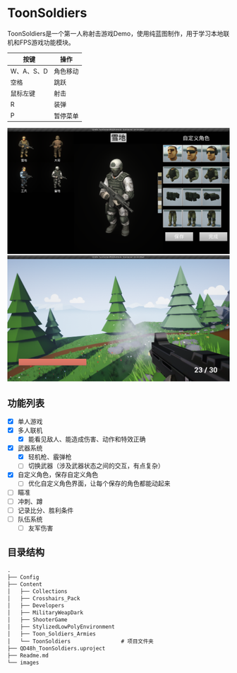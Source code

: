 # ToonSoldiers
ToonSoldiers是一个第一人称射击游戏Demo，使用纯蓝图制作，用于学习本地联机和FPS游戏功能模块。

按键 | 操作
---|---
W、A、S、D  |   角色移动
空格  |   跳跃
鼠标左键    |   射击
R    |   装弹
P   |  暂停菜单

![自定义角色](images/ScreenShot00000.png)
![游戏截图](images/ScreenShot00001.png)


## 功能列表
- [x] 单人游戏
- [x] 多人联机
  - [x] 能看见敌人、能造成伤害、动作和特效正确
- [x] 武器系统 
  - [x] 轻机枪、霰弹枪
  - [ ] 切换武器（涉及武器状态之间的交互，有点复杂）
- [x] 自定义角色，保存自定义角色
  - [ ] 优化自定义角色界面，让每个保存的角色都能动起来
- [ ] 瞄准
- [ ] 冲刺、蹲
- [ ] 记录比分、胜利条件
- [ ] 队伍系统
  - [ ] 友军伤害

## 目录结构
```
.
├── Config
├── Content
│   ├── Collections
│   ├── Crosshairs_Pack
│   ├── Developers
│   ├── MilitaryWeapDark
│   ├── ShooterGame
│   ├── StylizedLowPolyEnvironment
│   ├── Toon_Soldiers_Armies
│   └── ToonSoldiers                # 项目文件夹
├── QD48h_ToonSoldiers.uproject
├── Readme.md
└── images
```